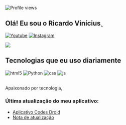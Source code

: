 ![Profile views](https://gpvc.arturio.dev/RickDroidDev)

## Olá! Eu sou o Ricardo Vinícius¸

[![Youtube](https://img.shields.io/badge/YouTube-FF0000?style=for-the-badge&logo=youtube&logoColor=white)](https://youtube.com/@RickDroidDev)
[![Instagram](https://img.shields.io/badge/Instagram-E4405F?style=for-the-badge&logo=instagram&logoColor=white)](https://instagram.com/rickdroid.dev)

<picture>
<source 
  srcset="https://github-readme-stats.vercel.app/api?username=RickDroidDev&show_icons=true&theme=dark"
  media="(prefers-color-scheme: dark)"
/>
<source
  srcset="https://github-readme-stats.vercel.app/api?username=RickDroidDev&show_icons=true"
  media="(prefers-color-scheme: light), (prefers-color-scheme: no-preference)"
/>
<img src="https://github-readme-stats.vercel.app/api?username=RickDroidDev&show_icons=true" />
</picture>


## Tecnologias que eu uso diariamente

<div style="display: inline_block">
  <img align="center" alt="html5" src="https://img.shields.io/badge/HTML5-E34F26?style=for-the-badge&logo=html5&logoColor=white" />
  <img align="center" alt="Python" src="https://img.shields.io/badge/Python-3776AB?style=for-the-badge&logo=python&logoColor=white" />
  <img align="center" alt="css" src="https://img.shields.io/badge/CSS3-1572B6?style=for-the-badge&logo=css3&logoColor=white" />
  <img align="center" alt="js" src="https://img.shields.io/badge/JavaScript-F7DF1E?style=for-the-badge&logo=javascript&logoColor=black" />
</div><br/>

Apaixonado por tecnologia,

### Última atualização do meu aplicativo:
- [Aplicativo Codes Droid](https://github.com/RickDroidDev/ARQUIVO-APK/blob/44f19c5c79db1b155630601c739f5fa550a923ff/Codes%20Droid_1.0%20(1).apk)<br/>
- [Nota de atualização](https://github.com/RickDroidDev/ARQUIVO-APK/blob/27a7a5a5aa714c334495ac84184603ee33029eba/Nota%20de%20atualiza%C3%A7%C3%A3o.md)<br/>
